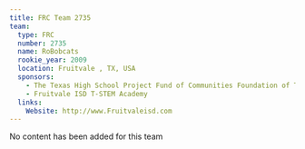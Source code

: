 ```yaml
---
title: FRC Team 2735
team:
  type: FRC
  number: 2735
  name: RoBobcats
  rookie_year: 2009
  location: Fruitvale , TX, USA
  sponsors:
    - The Texas High School Project Fund of Communities Foundation of Texas
    - Fruitvale ISD T-STEM Academy
  links:
    Website: http://www.Fruitvaleisd.com
---
```

No content has been added for this team
